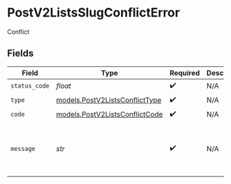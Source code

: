 # PostV2ListsSlugConflictError

Conflict


## Fields

| Field                                                                  | Type                                                                   | Required                                                               | Description                                                            | Example                                                                |
| ---------------------------------------------------------------------- | ---------------------------------------------------------------------- | ---------------------------------------------------------------------- | ---------------------------------------------------------------------- | ---------------------------------------------------------------------- |
| `status_code`                                                          | *float*                                                                | :heavy_check_mark:                                                     | N/A                                                                    |                                                                        |
| `type`                                                                 | [models.PostV2ListsConflictType](../models/postv2listsconflicttype.md) | :heavy_check_mark:                                                     | N/A                                                                    |                                                                        |
| `code`                                                                 | [models.PostV2ListsConflictCode](../models/postv2listsconflictcode.md) | :heavy_check_mark:                                                     | N/A                                                                    |                                                                        |
| `message`                                                              | *str*                                                                  | :heavy_check_mark:                                                     | N/A                                                                    | A list with api_slug "my_list" already exists.                         |